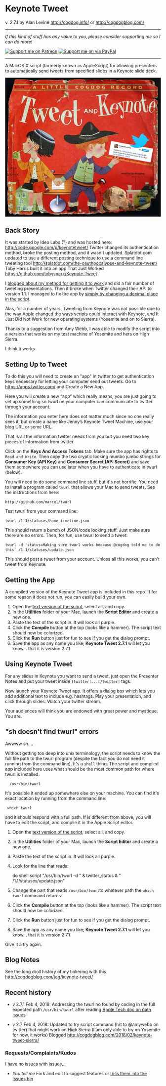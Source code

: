 # Keynote Tweet
v. 2.7.1 by Alan Levine http://cogdog.info/ or http://cogdogblog.com/

-----
*If this kind of stuff has any value to you, please consider supporting me so I can do more!*

[![Support me on Patreon](http://cogdog.github.io/images/badge-patreon.png)](https://patreon.com/cogdog) [![Support me on via PayPal](http://cogdog.github.io/images/badge-paypal.png)](https://paypal.me/cogdog)

----- 


A MacOS X script (formerly known as AppleScript) for allowing presenters to automatically send tweets from specified slides in a Keynote slide deck.

![Tweet and Keynote](tweet-and-keynote.jpg "Tweet and Keynote")

## Back Story

It was started by Ideo Labs (?) and was hosted here: http://code.google.com/p/keynotetweet/  Twitter changed its authentication method, broke the posting method, and it wasn't updated. Splatdot.com updated to use a different posting technique to use a command line tweeting tool http://splatdot.com/the-oauthpocalypse-and-keynote-tweet/ Toby Harris built it into an app That Just Worked https://github.com/tobyspark/Keynote-Tweet

I [blogged about my method for getting it to work](http://cogdogblog.com/2011/02/keynote-tweet/) and did a fair number of tweeting presentations. Then it broke when Twitter changed their API to version 1.1. I managed to fix the app by [simply by changing a decimal place in the script](http://cogdogblog.com/2013/06/leave-it-to-a-dog-to-fix-the-keynote-autotweeter/).

Alas, for a number of years, Tweeting from Keynote was not possible due to the way Apple changed the ways scripts could interact with Keynote, and It Just Did Not Work for new operating systems (Yosemite and on to Sierra).

Thanks to a suggestion from Amy Webb, I was able to modify the script into a version that works on my test machine of Yosemite and hers on High Sierra.

I think it works.

## Setting Up to Tweet

To do this you will need to create an "app" in twitter to get  authentication keys necessary for letting your computer send out tweets. Go to https://apps.twitter.com/ and Create a New App.

Here you will create a new “app” which really means, you are just going to set up something so twurl on your computer can communicate to twitter through your account.

The information you enter here does not matter much since no one really sees it, but create a name like Jenny’s Keynote Tweet Machine, use your blog URL or some URL. 

That is all the information twitter needs from you but you need two key pieces of information from twitter.

Click on the **Keys And Access Tokens** tab. Make sure the app has rights to `Read and Write`. Then copy the two cryptic looking mumbo jumbo strings for **Consumer Key (API Key)** and **Consumer Secret (API Secret)** and save them somewhere you can use later when you have to authenticate in twurl (below).

You will need to do some command line stuff, but it's not horrific. You need to install a program called `twurl` that allows your Mac to send tweets. See the instructions from here:

    http://github.com/marcel/twurl
    
Test twurl from your command line:

    twurl /1.1/statuses/home_timeline.json
    
This should return a bunch of JSON/code looking stuff. Just make sure there are no errors. Then, for fun, use twurl to send a tweet:

    twurl -d 'status=Making sure twurl works because @cogdog told me to do this' /1.1/statuses/update.json

This should post a tweet from your account. Unless all this works, you can't tweet from Keynote.

## Getting the App

A compiled version of the Keynote Tweet app is included in this repo. If for some reason it does not run, you can easily build your own.

1. Open the [text version of the script](https://github.com/cogdog/Keynote-Tweet/blob/master/keynote-tweet-script.txt), select all, and copy.
2. In the **Utilities** folder of your Mac, launch the **Script Editor** and create a new one.
3. Paste the text of the script in. It will look all purple.
4. Click the **Compile** button at the top (looks like a hammer). The script text should now be colorized.
5. Click the **Run** button just for fun to see if you get the dialog prompt.
6. Save the app as any name you like; **Keynote Tweet 2.7.1** will let you know... that it is version 2.7.1

## Using Keynote Tweet

For any slides in Keynote you want to send a tweet, just open the Presenter Notes and put your tweet inside `[twitter]...[/twitter]` tags.

Now launch your Keynote Tweet app. It offers a dialog box which lets you add additional text to include e.g. hashtags. 
Play your presentation, and click through slides. Watch your twitter stream.

Your audiences will think you are endowed with great power and mystique. You are.

## "sh doesn't find twurl" errors

Awwww sh....

Without getting too deep into unix terminology, the script needs to know the full file path to the twurl program (despite the fact you do not need it running from the command line). It's a `shell` thing. The script and compiled app included here uses what should be the most common path for where twurl is installed.

      /usr/bin/twurl
      
It's possible it ended up somewhere else on your machine. You can find it's exact location by running from the command line:

     which twurl
     
and it should respond with a full path. If is different from above, you will have to edit the script, and compile it in the Apple Script editor. 

1. Open the [text version of the script](https://github.com/cogdog/Keynote-Tweet/blob/master/keynote-tweet-script.txt), select all, and copy.
2. In the **Utilities** folder of your Mac, launch the **Script Editor** and create a new one.
3. Paste the text of the script in. It will look all purple.
4. Look for the line that reads:


     do shell script "/usr/bin/twurl -d " & twitter_status & " /1.1/statuses/update.json"
     
5. Change the part that reads `/usr/bin/twurl`to whatever path the `which twurl` command returns.
6. Click the **Compile** button at the top (looks like a hammer). The script text should now be colorized.
7. Click the **Run** button just for fun to see if you get the dialog prompt.
8. Save the app as any name you like; **Keynote Tweet 2.7.1** will let you know... that it is version 2.7.1

Give it a try again.
     

## Blog Notes

See the long droll history of my tinkering with this http://cogdogblog.com/tag/keynote-tweet/

## Recent history

* v 2.7.1 Feb 4, 2018: Addressing the twurl no found by coding in the full expected path `/usr/bin/twurl` after reading [Apple Tech doc on path issues](https://developer.apple.com/library/content/technotes/tn2065/_index.html)

* v 2.7 Feb 4, 2018: Updated to try script command (h/t to @amywebb on twitter) that might work on High Sierra (I am only able to try on Yosemite for now, it works) Blogged http://cogdogblog.com/2018/02/keynote-tweet-sierra/



### Requests/Complaints/Kudos

I have no issues with issues...

* *You tell me* Fork and edit to suggest features or [toss them into the Issues bin](https://github.com/cogdog/Keynote-Tweet/issues)



